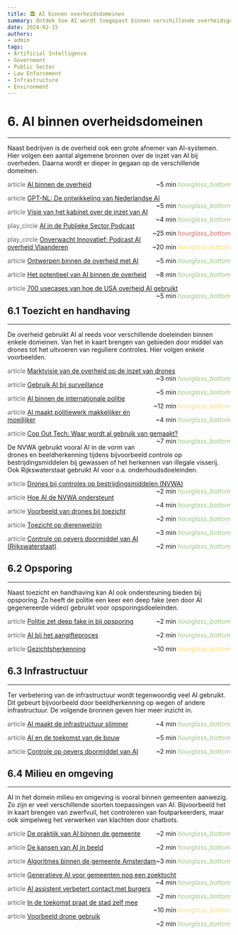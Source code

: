 ```yaml
---
title: 🏛️ AI binnen overheidsdomeinen
summary: Ontdek hoe AI wordt toegepast binnen verschillende overheidsgebieden, van toezicht en handhaving tot infrastructuur en milieu.
date: 2024-02-15
authors:
- admin
tags:
- Artificial Intelligence
- Government
- Public Sector
- Law Enforcement
- Infrastructure
- Environment
---
```


# 6. AI binnen overheidsdomeinen

---

Naast bedrijven is de overheid ook een grote afnemer van AI-systemen. Hier volgen een aantal algemene bronnen over de inzet van AI bij overheden. Daarna wordt er dieper in gegaan op de verschillende domeinen.

<span class="material-symbols-outlined" style="color: #5f6368;">article</span> [AI binnen de overheid](https://example.com/ai-in-government) <span style="float: right;">~5 min <i class="material-icons" style="color: #9DC384;">hourglass_bottom</i></span>

<span class="material-symbols-outlined" style="color: #5f6368;">article</span> [GPT-NL: De ontwikkeling van Nederlandse AI](https://example.com/gpt-nl-development) <span style="float: right;">~5 min <i class="material-icons" style="color: #9DC384;">hourglass_bottom</i></span>

<span class="material-symbols-outlined" style="color: #5f6368;">article</span> [Visie van het kabinet over de inzet van AI](https://example.com/dutch-government-ai-vision) <span style="float: right;">~4 min <i class="material-icons" style="color: #9DC384;">hourglass_bottom</i></span>

<span class="material-symbols-outlined" style="color: #5f6368;">play_circle</span> [AI in de Publieke Sector Podcast](https://example.com/ai-public-sector-podcast) <span style="float: right;">~25 min <i class="material-icons" style="color: #D16D6A;">hourglass_bottom</i></span>

<span class="material-symbols-outlined" style="color: #5f6368;">play_circle</span> [Onverwacht Innovatief: Podcast AI overheid Vlaanderen](https://example.com/ai-flanders-government-podcast) <span style="float: right;">~20 min <i class="material-icons" style="color: #F9DB78;">hourglass_bottom</i></span>

<span class="material-symbols-outlined" style="color: #5f6368;">article</span> [Ontwerpen binnen de overheid met AI](https://example.com/ai-design-government) <span style="float: right;">~5 min <i class="material-icons" style="color: #9DC384;">hourglass_bottom</i></span>

<span class="material-symbols-outlined" style="color: #5f6368;">article</span> [Het potentieel van AI binnen de overheid](https://example.com/ai-potential-government) <span style="float: right;">~8 min <i class="material-icons" style="color: #9DC384;">hourglass_bottom</i></span>

<span class="material-symbols-outlined" style="color: #5f6368;">article</span> [700 usecases van hoe de USA overheid AI gebruikt](https://example.com/usa-government-ai-usecases) <span style="float: right;">~5 min <i class="material-icons" style="color: #9DC384;">hourglass_bottom</i></span>

## 6.1 Toezicht en handhaving

---

De overheid gebruikt AI al reeds voor verschillende doeleinden binnen enkele domeinen. Van het in kaart brengen van gebieden door middel van drones tot het uitvoeren van reguliere controles. Hier volgen enkele voorbeelden.

<span class="material-symbols-outlined" style="color: #5f6368;">article</span> [Marktvisie van de overheid op de inzet van drones](https://example.com/government-drones-market-vision) <span style="float: right;">~3 min <i class="material-icons" style="color: #9DC384;">hourglass_bottom</i></span>

<span class="material-symbols-outlined" style="color: #5f6368;">article</span> [Gebruik AI bij surveillance](https://example.com/ai-surveillance) <span style="float: right;">~5 min <i class="material-icons" style="color: #9DC384;">hourglass_bottom</i></span>

<span class="material-symbols-outlined" style="color: #5f6368;">article</span> [AI binnen de internationale politie](https://example.com/ai-international-police) <span style="float: right;">~12 min <i class="material-icons" style="color: #F9DB78;">hourglass_bottom</i></span>

<span class="material-symbols-outlined" style="color: #5f6368;">article</span> [AI maakt politiewerk makkelijker én moeilijker](https://example.com/ai-police-work-impact) <span style="float: right;">~4 min <i class="material-icons" style="color: #9DC384;">hourglass_bottom</i></span>

<span class="material-symbols-outlined" style="color: #5f6368;">article</span> [Cop Out Tech: Waar wordt al gebruik van gemaakt?](https://example.com/cop-out-tech-usage) <span style="float: right;">~7 min <i class="material-icons" style="color: #9DC384;">hourglass_bottom</i></span>

De NVWA gebruikt vooral AI in de vorm van drones en beeldherkenning tijdens bijvoorbeeld controle op bestrijdingsmiddelen bij gewassen of het herkennen van illegale visserij. Ook Rijkswaterstaat gebruikt AI voor o.a. onderhoudsdoeleinden.

<span class="material-symbols-outlined" style="color: #5f6368;">article</span> [Drones bij controles op bestrijdingsmiddelen (NVWA)](https://example.com/nvwa-drones-pesticides) <span style="float: right;">~2 min <i class="material-icons" style="color: #9DC384;">hourglass_bottom</i></span>

<span class="material-symbols-outlined" style="color: #5f6368;">article</span> [Hoe AI de NVWA ondersteunt](https://example.com/ai-support-nvwa) <span style="float: right;">~4 min <i class="material-icons" style="color: #9DC384;">hourglass_bottom</i></span>

<span class="material-symbols-outlined" style="color: #5f6368;">article</span> [Voorbeeld van drones bij toezicht](https://example.com/drones-surveillance-example) <span style="float: right;">~2 min <i class="material-icons" style="color: #9DC384;">hourglass_bottom</i></span>

<span class="material-symbols-outlined" style="color: #5f6368;">article</span> [Toezicht op dierenwelzijn](https://example.com/animal-welfare-surveillance) <span style="float: right;">~3 min <i class="material-icons" style="color: #9DC384;">hourglass_bottom</i></span>

<span class="material-symbols-outlined" style="color: #5f6368;">article</span> [Controle op oevers doormiddel van AI (Rijkswaterstaat)](https://example.com/ai-shore-control-rijkswaterstaat) <span style="float: right;">~2 min <i class="material-icons" style="color: #9DC384;">hourglass_bottom</i></span>

## 6.2 Opsporing

---

Naast toezicht en handhaving kan AI ook ondersteuning bieden bij opsporing. Zo heeft de politie een keer een deep fake (een door AI gegenereerde video) gebruikt voor opsporingsdoeleinden.

<span class="material-symbols-outlined" style="color: #5f6368;">article</span> [Politie zet deep fake in bij opsporing](https://example.com/police-deepfake-investigation) <span style="float: right;">~2 min <i class="material-icons" style="color: #9DC384;">hourglass_bottom</i></span>

<span class="material-symbols-outlined" style="color: #5f6368;">article</span> [AI bij het aangifteproces](https://example.com/ai-police-reports) <span style="float: right;">~2 min <i class="material-icons" style="color: #9DC384;">hourglass_bottom</i></span>

<span class="material-symbols-outlined" style="color: #5f6368;">article</span> [Gezichtsherkenning](https://example.com/facial-recognition) <span style="float: right;">~10 min <i class="material-icons" style="color: #F9DB78;">hourglass_bottom</i></span>

## 6.3 Infrastructuur

---

Ter verbetering van de infrastructuur wordt tegenwoordig veel AI gebruikt. Dit gebeurt bijvoorbeeld door beeldherkenning op wegen of andere infrastructuur. De volgende bronnen geven hier meer inzicht in.

<span class="material-symbols-outlined" style="color: #5f6368;">article</span> [AI maakt de infrastructuur slimmer](https://example.com/ai-smart-infrastructure) <span style="float: right;">~4 min <i class="material-icons" style="color: #9DC384;">hourglass_bottom</i></span>

<span class="material-symbols-outlined" style="color: #5f6368;">article</span> [AI en de toekomst van de bouw](https://example.com/ai-future-construction) <span style="float: right;">~5 min <i class="material-icons" style="color: #9DC384;">hourglass_bottom</i></span>

<span class="material-symbols-outlined" style="color: #5f6368;">article</span> [Controle op oevers doormiddel van AI](https://example.com/ai-shore-control) <span style="float: right;">~2 min <i class="material-icons" style="color: #9DC384;">hourglass_bottom</i></span>

## 6.4 Milieu en omgeving

---

AI in het domein milieu en omgeving is vooral binnen gemeenten aanwezig. Zo zijn er veel verschillende soorten toepassingen van AI. Bijvoorbeeld het in kaart brengen van zwerfvuil, het controleren van foutparkeerders, maar ook simpelweg het verwerken van klachten door chatbots.

<span class="material-symbols-outlined" style="color: #5f6368;">article</span> [De praktijk van AI binnen de gemeente](https://example.com/ai-municipality-practice) <span style="float: right;">~2 min <i class="material-icons" style="color: #9DC384;">hourglass_bottom</i></span>

<span class="material-symbols-outlined" style="color: #5f6368;">article</span> [De kansen van AI in beeld](https://example.com/ai-opportunities-visualized) <span style="float: right;">~2 min <i class="material-icons" style="color: #9DC384;">hourglass_bottom</i></span>

<span class="material-symbols-outlined" style="color: #5f6368;">article</span> [Algoritmes binnen de gemeente Amsterdam](https://example.com/algorithms-amsterdam-municipality) <span style="float: right;">~3 min <i class="material-icons" style="color: #9DC384;">hourglass_bottom</i></span>

<span class="material-symbols-outlined" style="color: #5f6368;">article</span> [Generatieve AI voor gemeenten nog een zoektocht](https://example.com/generative-ai-municipalities-exploration) <span style="float: right;">~4 min <i class="material-icons" style="color: #9DC384;">hourglass_bottom</i></span>

<span class="material-symbols-outlined" style="color: #5f6368;">article</span> [AI assistent verbetert contact met burgers](https://example.com/ai-assistant-citizen-contact) <span style="float: right;">~2 min <i class="material-icons" style="color: #9DC384;">hourglass_bottom</i></span>

<span class="material-symbols-outlined" style="color: #5f6368;">article</span> [In de toekomst praat de stad zelf mee](https://example.com/future-city-communication) <span style="float: right;">~10 min <i class="material-icons" style="color: #F9DB78;">hourglass_bottom</i></span>

<span class="material-symbols-outlined" style="color: #5f6368;">article</span> [Voorbeeld drone gebruik](https://example.com/drone-usage-example) <span style="float: right;">~2 min <i class="material-icons" style="color: #9DC384;">hourglass_bottom</i></span>